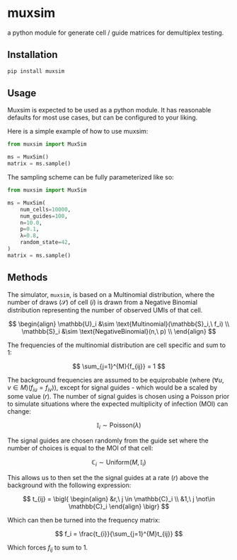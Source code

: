 
# muxsim

a python module for generate cell / guide matrices for demultiplex testing.

## Installation

```bash
pip install muxsim
```

## Usage

Muxsim is expected to be used as a python module. It has reasonable defaults for most use cases, but can be configured to your liking.

Here is a simple example of how to use muxsim:

```python
from muxsim import MuxSim

ms = MuxSim()
matrix = ms.sample()
```

The sampling scheme can be fully parameterized like so:

```python
from muxsim import MuxSim

ms = MuxSim(
    num_cells=10000,
    num_guides=100,
    n=10.0,
    p=0.1,
    λ=0.8,
    random_state=42,
)
matrix = ms.sample()
```

## Methods

The simulator, `muxsim`, is based on a Multinomial distribution, where the number of draws $(\mathcal{S})$ of cell $(i)$ is drawn from a Negative Binomial distribution representing the number of observed UMIs of that cell.

$$
\begin{align}
\mathbb{U}_i &\sim \text{Multinomial}(\mathbb{S}_i,\ f_i) \\
\mathbb{S}_i &\sim \text{NegativeBinomial}(n,\ p) \\
\end{align}
$$

The frequencies of the multinomial distribution are cell specific and sum to 1:

$$
\sum_{j=1}^{M}{f_{ij}} = 1
$$

The background frequencies are assumed to be equiprobable (where $(\forall u,v \in M)(f_{iu} = f_{iv})$), except for signal guides - which would be a scaled by some value $(r)$. The number of signal guides is chosen using a Poisson prior to simulate situations where the expected multiplicity of infection (MOI) can change:

$$
\mathbb{I}_i \sim \text{Poisson}(\lambda)
$$


The signal guides are chosen randomly from the guide set where the number of choices is equal to the MOI of that cell:

$$
\mathbb{C}_i \sim \text{Uniform}(M, \mathbb{I}_i)
$$

This allows us to then set the the signal guides at a rate $(r)$ above the background with the following expression:

$$
t_{ij} = 
\bigl{
\begin{align}
&r,\ j \in \mathbb{C}_i \\
&1,\ j \not\in \mathbb{C}_i
\end{align}
\bigr}
$$

Which can then be turned into the frequency matrix:

$$
f_i = \frac{t_{i}}{\sum_{j=1}^{M}t_{ij}}
$$

Which forces $f_{ij}$ to sum to 1. 